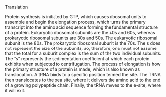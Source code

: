 Translation

Protein synthesis is initiated by GTP, which causes ribosomal units to assemble and begin the elongation process, which turns the primary transcript into the amino acid sequence forming the fundamental structure of a protein. Eukaryotic ribosomal subunits are the 40s and 60s, whereas prokaryotic ribosomal subunits are 30s and 50s. The eukaryotic ribosomal subunit is the 80s. The prokaryotic ribosomal subunit is the 70s. The s does not represent the size of the subunits, so, therefore, one must not assume that the total for a subunit complex is the sum of the two individual subunits. The ”s” represents the sedimentation coefficient at which each protein exhibits when subjected to centrifugation. The process of elongation is how the primary structure of a protein is made, which is also known as translocation. A tRNA binds to a specific position termed the site. The TRNA then translocates to the pea site, where it delivers the amino acid to the end of a growing polypeptide chain. Finally, the tRNA moves to the e-site, where it will exit.